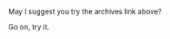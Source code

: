 <!--
.. title: Document Not Found (404)
.. slug: 404
.. date: 2013/03/20 18:12:11
.. tags: 
.. link: 
.. description: 
-->


May I suggest you try the archives link above?

Go on, try it.

